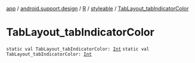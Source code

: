 [app](../../../index.md) / [android.support.design](../../index.md) / [R](../index.md) / [styleable](index.md) / [TabLayout_tabIndicatorColor](./-tab-layout_tab-indicator-color.md)

# TabLayout_tabIndicatorColor

`static val TabLayout_tabIndicatorColor: `[`Int`](https://kotlinlang.org/api/latest/jvm/stdlib/kotlin/-int/index.html)
`static val TabLayout_tabIndicatorColor: `[`Int`](https://kotlinlang.org/api/latest/jvm/stdlib/kotlin/-int/index.html)